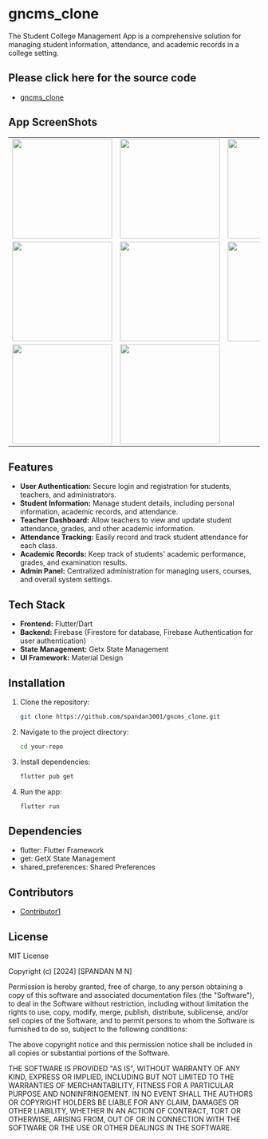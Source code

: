 # gncms_clone

The Student College Management App is a comprehensive solution for managing student information, attendance, and academic records in a college setting.
## Please click here for the source code
 - [gncms_clone](https://github.com/spandan3001/gncms_clone)

## App ScreenShots

<table>
  <tr>
    <td align="center"><img src="https://github.com/spandan3001/gncms_clone/assets/73657279/6ee6cb90-3f4e-41bc-8122-e22b9190f9dd" width="200"></td>
    <td align="center"><img src="https://github.com/spandan3001/gncms_clone/assets/73657279/c9cb9026-a51f-4901-9202-b344d8a6b5e8" width="200"></td>
    <td align="center"><img src="https://github.com/spandan3001/gncms_clone/assets/73657279/dd1a9aa9-88f1-4dc4-ad79-cb7652a38e64" width="200"></td>
    <td align="center"><img src="https://github.com/spandan3001/gncms_clone/assets/73657279/0170d85e-c1fe-44ce-8209-a0ce15a23ded" width="200"></td>
  </tr>
  <tr>
    <td align="center"><img src="https://github.com/spandan3001/gncms_clone/assets/73657279/af10d7d2-d29d-4917-b3c7-3e8a814f629a" width="200"></td>
    <td align="center"><img src="https://github.com/spandan3001/gncms_clone/assets/73657279/b86cf81a-ea43-4e42-a719-309f90989ece" width="200"></td>
    <td align="center"><img src="https://github.com/spandan3001/gncms_clone/assets/73657279/bd62e6e9-cb2a-4cac-9835-132ddb0ae34d" width="200"></td>
    <td align="center"><img src="https://github.com/spandan3001/gncms_clone/assets/73657279/2b351c8e-b2ee-4a95-9328-5059396c805b" width="200"></td>
  </tr>
  <tr>
    <td align="center"><img src="https://github.com/spandan3001/gncms_clone/assets/73657279/2f81bc03-08b5-4c53-8c2b-4c1a3dea6e0e" width="200"></td>
    <td align="center"><img src="https://github.com/spandan3001/gncms_clone/assets/73657279/d0806f73-a4c3-4133-8c62-81665a3658a8" width="200"></td>
  </tr>
</table>




## Features

- **User Authentication:** Secure login and registration for students, teachers, and administrators.
- **Student Information:** Manage student details, including personal information, academic records, and attendance.
- **Teacher Dashboard:** Allow teachers to view and update student attendance, grades, and other academic information.
- **Attendance Tracking:** Easily record and track student attendance for each class.
- **Academic Records:** Keep track of students' academic performance, grades, and examination results.
- **Admin Panel:** Centralized administration for managing users, courses, and overall system settings.

## Tech Stack

- **Frontend:** Flutter/Dart
- **Backend:** Firebase (Firestore for database, Firebase Authentication for user authentication)
- **State Management:** Getx State Management
- **UI Framework:** Material Design

## Installation

1. Clone the repository:

   ```bash
   git clone https://github.com/spandan3001/gncms_clone.git
   ```
2. Navigate to the project directory:
    ```bash
   cd your-repo
   ```
3. Install dependencies:
    ```bash
    flutter pub get
    ```
4. Run the app:
    ```bash
   flutter run
   ```

## Dependencies

- flutter: Flutter Framework
- get: GetX State Management
- shared_preferences: Shared Preferences




## Contributors

- [Contributor1](https://github.com/spandan3001)

## License

MIT License

Copyright (c) [2024] [SPANDAN M N]

Permission is hereby granted, free of charge, to any person obtaining a copy
of this software and associated documentation files (the "Software"), to deal
in the Software without restriction, including without limitation the rights
to use, copy, modify, merge, publish, distribute, sublicense, and/or sell
copies of the Software, and to permit persons to whom the Software is
furnished to do so, subject to the following conditions:

The above copyright notice and this permission notice shall be included in all
copies or substantial portions of the Software.

THE SOFTWARE IS PROVIDED "AS IS", WITHOUT WARRANTY OF ANY KIND, EXPRESS OR
IMPLIED, INCLUDING BUT NOT LIMITED TO THE WARRANTIES OF MERCHANTABILITY,
FITNESS FOR A PARTICULAR PURPOSE AND NONINFRINGEMENT. IN NO EVENT SHALL THE
AUTHORS OR COPYRIGHT HOLDERS BE LIABLE FOR ANY CLAIM, DAMAGES OR OTHER
LIABILITY, WHETHER IN AN ACTION OF CONTRACT, TORT OR OTHERWISE, ARISING FROM,
OUT OF OR IN CONNECTION WITH THE SOFTWARE OR THE USE OR OTHER DEALINGS IN THE
SOFTWARE.
